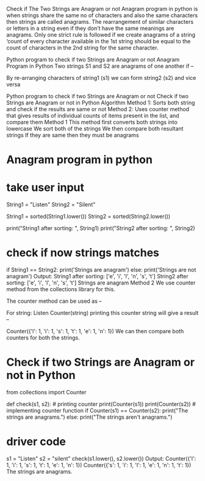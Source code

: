 Check if The Two Strings are Anagram or not
Anagram program in python is when strings share the same no of characters and also the same characters then strings are called anagrams. The rearrangement of similar characters or letters in a string even if they don’t have the same meanings are anagrams. Only one strict rule is followed if we create anagrams of a string ‘count of every character available in the 1st string should be equal to the count of characters in the 2nd string for the same character.

Python program to check if two Strings are Anagram or not
Anagram Program in Python
Two strings S1 and S2 are anagrams of one another if –

By re-arranging characters of string1 (s1) we can form string2 (s2) and vice versa

Python program to check if two Strings are Anagram or not
Check if two Strings are Anagram or not in Python
Algorithm
Method 1: Sorts both string and check if the results are same or not
Method 2: Uses counter method that gives results of individual counts of items present in the list, and compare them
Method 1
This method first converts both strings into lowercase
We sort both of the strings
We then compare both resultant strings
If they are same then they must be anagrams
# Anagram program in python
# take user input
String1 = "Listen"
String2 = "Silent"

String1 = sorted(String1.lower())
String2 = sorted(String2.lower())

print("String1 after sorting: ", String1)
print("String2 after sorting: ", String2)

# check if now strings matches
if String1 == String2:
    print('Strings are anagram')
else:
    print('Strings are not anagram')
Output:
String1 after sorting:  ['e', 'i', 'l', 'n', 's', 't']
String2 after sorting:  ['e', 'i', 'l', 'n', 's', 't']
Strings are anagram
Method 2
We use counter method from the collections library for this.

The counter method can be used as –

For string: Listen
Counter(string)
printing this counter string will give a result –

Counter({'l': 1, 'i': 1, 's': 1, 't': 1, 'e': 1, 'n': 1})
We can then compare both counters for both the strings.

# Check if two Strings are Anagram or not in Python
from collections import Counter


def check(s1, s2):
    # printing counter
    print(Counter(s1))
    print(Counter(s2))
    # implementing counter function
    if Counter(s1) == Counter(s2):
        print("The strings are anagrams.")
    else:
        print("The strings aren't anagrams.")


# driver code
s1 = "Listen"
s2 = "silent"
check(s1.lower(), s2.lower())
Output:
Counter({'l': 1, 'i': 1, 's': 1, 't': 1, 'e': 1, 'n': 1})
Counter({'s': 1, 'i': 1, 'l': 1, 'e': 1, 'n': 1, 't': 1})
The strings are anagrams.
